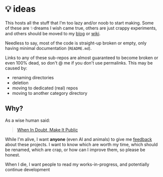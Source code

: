 # 💡 ideas

This hosts all the stuff that I'm too lazy and/or noob to start making. Some of these are ✨dreams I wish came true, others are just crappy experiments, and others should be moved to my [blog](https://github.com/Rudxain/blog) or [wiki](https://github.com/Rudxain/RX-wiki).

Needless to say, most of the code is straight-up broken or empty, only having minimal documentation (`README.md`).

Links to any of these sub-repos are almost guaranteed to become broken or even 100% dead, so don't @ me if you don't use permalinks. This may be caused by:
- renaming directories
- deletion
- moving to dedicated (real) repos
- moving to another category directory

## Why?
As a wise human said:
> [When In Doubt, Make It Public](https://blog.codinghorror.com/when-in-doubt-make-it-public)

While I'm alive, I want **anyone** (even AI and animals) to give me [feedback](https://en.wikipedia.org/wiki/Request_for_Comments) about these projects.
I want to know which are worth my time, which should be renamed, which are crap, or how can I improve them, so please be honest.

When I die, I want people to read my works-in-progress, and potentially continue development
